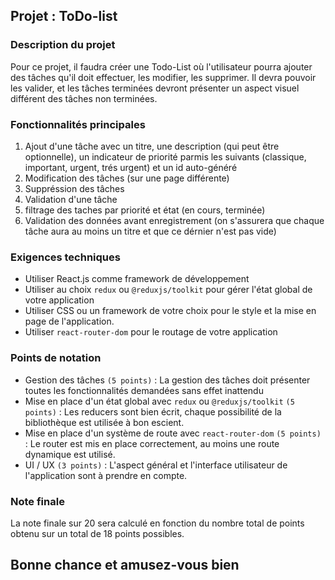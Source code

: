 ## Projet : ToDo-list

### Description du projet
Pour ce projet, il faudra créer une Todo-List où l'utilisateur pourra ajouter des tâches qu'il doit
effectuer, les modifier, les supprimer. Il devra pouvoir les valider, et les tâches terminées devront présenter un aspect 
visuel différent des tâches non terminées.

### Fonctionnalités principales
1. Ajout d'une tâche avec un titre, une description (qui peut être optionnelle), un indicateur de priorité parmis les suivants (classique, important, urgent, trés urgent) et un id auto-généré 
2. Modification des tâches (sur une page différente)
3. Suppréssion des tâches
4. Validation d'une tâche
5. filtrage des taches par priorité et état (en cours, terminée)
6. Validation des données avant enregistrement (on s'assurera que chaque tâche aura au moins un titre et que ce dérnier n'est pas vide)

### Exigences techniques
- Utiliser React.js comme framework de développement
- Utiliser au choix `redux` ou `@reduxjs/toolkit` pour gérer l'état global de votre application
- Utiliser CSS ou un framework de votre choix pour le style et la mise en page de l'application.
- Utiliser `react-router-dom` pour le routage de votre application

### Points de notation
- Gestion des tâches `(5 points)` : La gestion des tâches doit présenter toutes les fonctionnalités demandées sans effet inattendu
- Mise en place d'un état global avec `redux` ou `@reduxjs/toolkit` `(5 points)` : Les reducers sont bien écrit, chaque possibilité de la bibliothèque est utilisée à bon escient.
- Mise en place d'un système de route avec `react-router-dom` `(5 points)` : Le router est mis en place correctement, au moins une route dynamique est utilisé.
- UI / UX `(3 points)` : L'aspect général et l'interface utilisateur de l'application sont à prendre en compte.

### Note finale
La note finale sur 20 sera calculé en fonction du nombre total de points obtenu sur un total de 18 points possibles.

## Bonne chance et amusez-vous bien